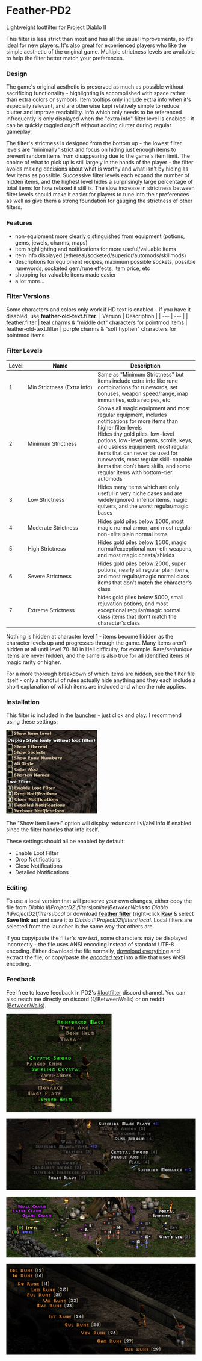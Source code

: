 # Feather-PD2
Lightweight lootfilter for Project Diablo II

This filter is less strict than most and has all the usual improvements, so it's ideal for new players. It's also great for experienced players who like the simple aesthetic of the original game. Multiple strictness levels are available to help the filter better match your preferences.

### Design
The game's original aesthetic is preserved as much as possible without sacrificing functionality - highlighting is accomplished with space rather than extra colors or symbols. Item tooltips only include extra info when it's especially relevant, and are otherwise kept relatively simple to reduce clutter and improve readability. Info which only needs to be referenced infrequently is only displayed when the "extra info" filter level is enabled - it can be quickly toggled on/off without adding clutter during regular gameplay.

The filter's strictness is designed from the bottom up - the lowest filter levels are "minimally" strict and focus on hiding just enough items to prevent random items from disappearing due to the game's item limit. The choice of what to pick up is still largely in the hands of the player - the filter avoids making decisions about what is worthy and what isn't by hiding as few items as possible. Successive filter levels each expand the number of hidden items, and the highest level hides a surprisingly large percentage of total items for how relaxed it still is. The slow increase in strictness between filter levels should make it easier for players to tune into their preferences as well as give them a strong foundation for gauging the strictness of other filters.

### Features
* non-equipment more clearly distinguished from equipment (potions, gems, jewels, charms, maps)
* item highlighting and notifications for more useful/valuable items
* item info displayed (ethereal/socketed/superior/automods/skillmods)
* descriptions for equipment recipes, maximum possible sockets, possible runewords, socketed gem/rune effects, item price, etc
* shopping for valuable items made easier
* a lot more... 

### Filter Versions
Some characters and colors only work if HD text is enabled - if you have it disabled, use **feather-old-text.filter**.
| Version | Description |
| --- | --- |
| feather.filter | teal charms & "middle dot" characters for pointmod items
| feather-old-text.filter | purple charms & "soft hyphen" characters for pointmod items

### Filter Levels
| Level | Name | Description |
| --- | --- | --- |
| 1 | Min&nbsp;Strictness&nbsp;(Extra&nbsp;Info) | Same as "Minimum Strictness" but items include extra info like rune combinations for runewords, set bonuses, weapon speed/range, map immunities, extra recipes, etc
| 2 | Minimum Strictness | Shows all magic equipment and most regular equipment, includes notifications for more items than higher filter levels<br>Hides tiny gold piles, low-level potions, low-level gems, scrolls, keys, and useless equipment: most regular items that can never be used for runewords, most regular skill-capable items that don't have skills, and some regular items with bottom-tier automods
| 3 | Low Strictness | Hides many items which are only useful in very niche cases and are widely ignored: inferior items, magic quivers, and the worst regular/magic bases
| 4 | Moderate Strictness | Hides gold piles below 1000, most magic normal armor, and most regular non-elite plain normal items
| 5 | High Strictness | Hides gold piles below 1500, magic normal/exceptional non-eth weapons, and most magic chests/shields
| 6 | Severe Strictness | Hides gold piles below 2000, super potions, nearly all regular plain items, and most regular/magic normal class items that don't match the character's class
| 7 | Extreme Strictness | hides gold piles below 5000, small rejuvation potions, and most exceptional regular/magic normal class items that don't match the character's class

Nothing is hidden at character level 1 - items become hidden as the character levels up and progresses through the game. Many items aren't hidden at all until level 70-80 in Hell difficulty, for example. Rare/set/unique items are never hidden, and the same is also true for all identified items of magic rarity or higher.

For a more thorough breakdown of which items are hidden, see the filter file itself - only a handful of rules actually hide anything and they each include a short explanation of which items are included and when the rule applies.

### Installation
This filter is included in the [launcher](https://github.com/Project-Diablo-2/LootFilters#project-diablo-2-loot-filters) - just click and play. I recommend using these settings:

![_](/images/settings.png)

The "Show Item Level" option will display redundant ilvl/alvl info if enabled since the filter handles that info itself.

These settings should all be enabled by default:
* Enable Loot Filter
* Drop Notifications
* Close Notifications
* Detailed Notifications

### Editing
To use a local version that will preserve your own changes, either copy the file from *Diablo II\ProjectD2\filters\online\BetweenWalls* to *Diablo II\ProjectD2\filters\local* or download [**feather.filter**](https://github.com/BetweenWalls/Feather-PD2/blob/main/feather.filter) (right-click [**Raw**](https://raw.githubusercontent.com/BetweenWalls/Feather-PD2/main/feather.filter) & select **Save link as**) and save it to *Diablo II\ProjectD2\filters\local*. Local filters are selected from the launcher in the same way that others are.

If you copy/paste the filter's *raw text*, some characters may be displayed incorrectly - the file uses ANSI encoding instead of standard UTF-8 encoding. Either download the file normally, [download everything](https://github.com/BetweenWalls/Feather-PD2/archive/main.zip) and extract the file, or copy/paste the [*encoded text*](https://github.com/BetweenWalls/Feather-PD2/blob/main/feather.filter) into a file that uses ANSI encoding.

### Feedback
Feel free to leave feedback in PD2's [#lootfilter](https://discord.com/channels/701658302085595158/771820538502971402) discord channel. You can also reach me directly on discord (@BetweenWalls) or on reddit ([BetweenWalls](https://www.reddit.com/message/compose/?to=BetweenWalls&subject=Feather-PD2)).

![_](/images/unidentified_highlighting.png)

![_](/images/regular_items.png)

![_](/images/potions_and_stuff.png)

![_](/images/runes.png)
